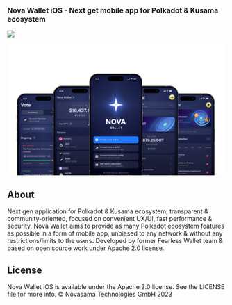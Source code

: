 ### Nova Wallet iOS - Next get mobile app for Polkadot & Kusama ecosystem

[![](https://img.shields.io/twitter/follow/NovaWalletApp?label=Follow&style=social)](https://twitter.com/NovaWalletApp)

![logo](/docs/Nova_GitHub.png)

## About
Next gen application for Polkadot & Kusama ecosystem, transparent & community-oriented, focused on convenient UX/UI, fast performance & security.
Nova Wallet aims to provide as many Polkadot ecosystem features as possible in a form of mobile app, unbiased to any network & without any restrictions/limits to the users.
Developed by former Fearless Wallet team & based on open source work under Apache 2.0 license.

## License
Nova Wallet iOS is available under the Apache 2.0 license. See the LICENSE file for more info.
© Novasama Technologies GmbH 2023
